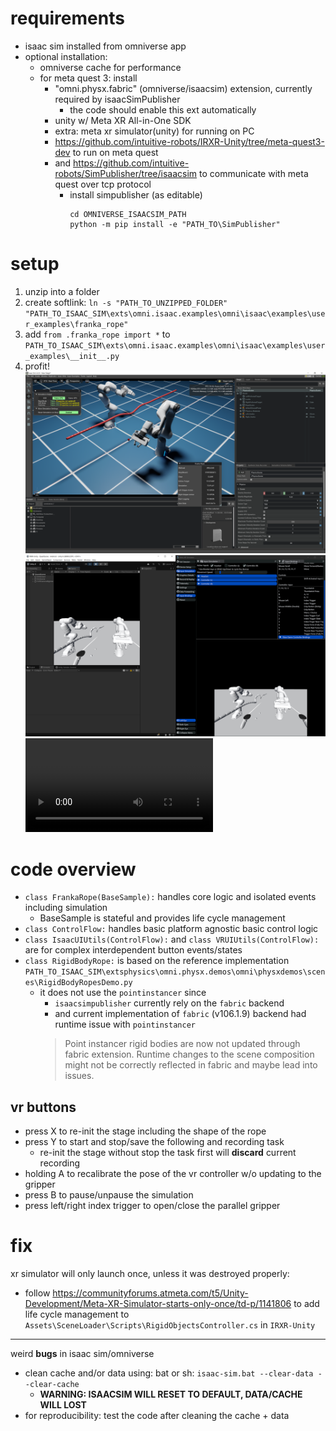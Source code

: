 # requirements
- isaac sim installed from omniverse app
- optional installation: 
    - omniverse cache for performance
    - for meta quest 3: install
        - "omni.physx.fabric" (omniverse/isaacsim) extension, currently required by isaacSimPublisher
            - the code should enable this ext automatically
        - unity w/ Meta XR All-in-One SDK
        - extra: meta xr simulator(unity) for running on PC
        - https://github.com/intuitive-robots/IRXR-Unity/tree/meta-quest3-dev to run on meta quest
        - and https://github.com/intuitive-robots/SimPublisher/tree/isaacsim to communicate with meta quest over tcp protocol
            - install simpublisher (as editable)
                ```
                cd OMNIVERSE_ISAACSIM_PATH
                python -m pip install -e "PATH_TO\SimPublisher"
                ```

# setup
1. unzip into a folder
2. create softlink: `ln -s "PATH_TO_UNZIPPED_FOLDER" "PATH_TO_ISAAC_SIM\exts\omni.isaac.examples\omni\isaac\examples\user_examples\franka_rope"`
3. add `from .franka_rope import *` to `PATH_TO_ISAAC_SIM\exts\omni.isaac.examples\omni\isaac\examples\user_examples\__init__.py`
4. profit! 
    ![](isaacsim.png)
    ![](vr.png)
    ![](metaquest3.mkv)

# code overview
- `class FrankaRope(BaseSample):` handles core logic and isolated events including simulation
    - BaseSample is stateful and provides life cycle management
- `class ControlFlow:` handles basic platform agnostic basic control logic
- `class IsaacUIUtils(ControlFlow):` and `class VRUIUtils(ControlFlow):` are for complex interdependent button events/states
- `class RigidBodyRope:` is based on the reference implementation `PATH_TO_ISAAC_SIM\extsphysics\omni.physx.demos\omni\physxdemos\scenes\RigidBodyRopesDemo.py`
    - it does not use the `pointinstancer` since 
        - `isaacsimpublisher` currently rely on the `fabric` backend
        - and current implementation of `fabric` (v106.1.9) backend had runtime issue with `pointinstancer`
        > Point instancer rigid bodies are now not updated through fabric extension. Runtime changes to the scene composition might not be correctly reflected in fabric and maybe lead into issues.

## vr buttons
- press X to re-init the stage including the shape of the rope
- press Y to start and stop/save the following and recording task
    - re-init the stage without stop the task first will **discard** current recording
- holding A to recalibrate the pose of the vr controller w/o updating to the gripper
- press B to pause/unpause the simulation
- press left/right index trigger to open/close the parallel gripper

# fix
xr simulator will only launch once, unless it was destroyed properly:
- follow https://communityforums.atmeta.com/t5/Unity-Development/Meta-XR-Simulator-starts-only-once/td-p/1141806 to add life cycle management to `Assets\SceneLoader\Scripts\RigidObjectsController.cs` in `IRXR-Unity`

---
weird **bugs** in isaac sim/omniverse
- clean cache and/or data using: bat or sh: `isaac-sim.bat --clear-data --clear-cache`
    - **WARNING: ISAACSIM WILL RESET TO DEFAULT, DATA/CACHE WILL LOST**
- for reproducibility: test the code after cleaning the cache + data